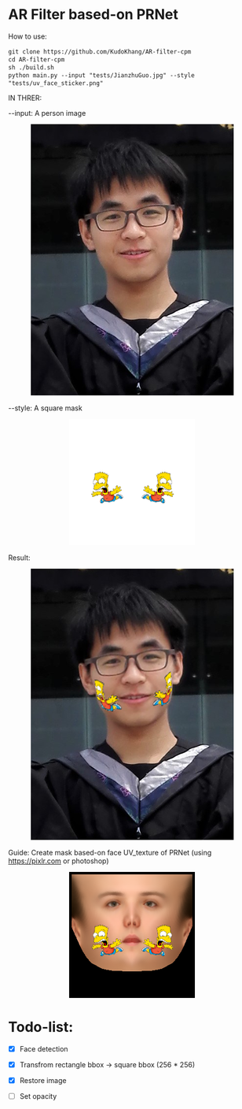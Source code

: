 # AR Filter based-on PRNet

How to use:
```
git clone https://github.com/KudoKhang/AR-filter-cpm
cd AR-filter-cpm
sh ./build.sh
python main.py --input "tests/JianzhuGuo.jpg" --style "tests/uv_face_sticker.png"
```
IN THRER:

--input: A person image
 
<p align="center">
    <img src="tests/JianzhuGuo.jpg">
</p>

--style: A square mask

<p align="center">
    <img src="tests/uv_face_sticker.png" height="256" width="256">
</p>
Result:
<p align="center">
    <img src="output/JianzhuGuo.png">
</p>

Guide: Create mask based-on face UV_texture of PRNet (using https://pixlr.com or photoshop)

<p align="center">
    <img src="tests/uv_face_PRNet.png" height="256" width="256">
</p>

# Todo-list:
- [x] Face detection

- [x] Transfrom rectangle bbox -> square bbox (256 * 256)

- [x] Restore image

- [ ] Set opacity